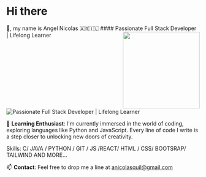 <h1>Hi there</h1> 👋, my name is  Angel Nicolas 🇦🇷🇮🇱
#### Passionate Full Stack Developer | Lifelong Learner
<img align='right' src='https://user-images.githubusercontent.com/5713670/87202985-820dcb80-c2b6-11ea-9f56-7ec461c497c3.gif' width='200'>

![Passionate Full Stack Developer | Lifelong Learner](https://skillscouter.com/wp-content/uploads/2020/08/Best-Online-Full-Stack-Developer-Courses-amp-Certificates.webp)

🌱 **Learning Enthusiast**: I'm currently immersed in the world of coding, exploring languages like Python and JavaScript. Every line of code I write is a step closer to unlocking new doors of creativity.

Skills: C/ JAVA / PYTHON / GIT / JS /REACT/ HTML / CSS/ BOOTSRAP/ TAILWIND AND MORE...

📫 **Contact**: Feel free to drop me a line at anicolasquil@gmail.com 






